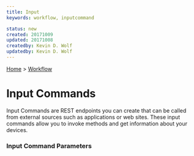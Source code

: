 ```yaml
---
title: Input
keywords: workflow, inputcommand

status: new
created: 20171009
updated: 20171008
createdby: Kevin D. Wolf
updatedby: Kevin D. Wolf
---
```

[Home](../Index.md) > [Workflow](Index.md)

# Input Commands

Input Commands are REST endpoints you can create that can be called from external sources such as applications or web sites.  These input commands
allow you to invoke methods and get information about your devices.


### Input Command Parameters
